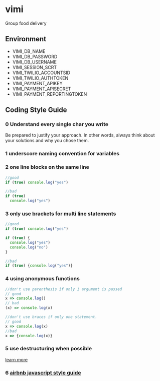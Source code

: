 # vimi
Group food delivery

## Environment

* VIMI_DB_NAME
* VIMI_DB_PASSWORD
* VIMI_DB_USERNAME
* VIMI_SESSION_SCRT
* VIMI_TWILIO_ACCOUNTSID
* VIMI_TWILIO_AUTHTOKEN
* VIMI_PAYMENT_APIKEY
* VIMI_PAYMENT_APISECRET
* VIMI_PAYMENT_REPORTINGTOKEN


## Coding Style Guide

### 0 Understand every single char you write
Be prepared to justify your approach.
In other words, always think about your solutions and why you chose them.
### 1 underscore naming convention for variables
### 2 one line blocks on the same line
```javascript
//good
if (true) console.log("yes")

//bad
if (true)
  console.log("yes")
```
### 3 only use brackets for multi line statements
```javascript
//good
if (true) console.log("yes")

if (true) {
  console.log("yes")
  console.log("no")
}

//bad
if (true) {console.log("yes")}
```
### 4 using anonymous functions
```javascript
//don't use parenthesis if only 1 argument is passed
// good
x => console.log()
// bad
(x) => console.log(x)

//don't use braces if only one statement.
// good
x => console.log(x)
//bad
x => {console.log(x)}
```
### 5 use destructuring when possible
[learn more](https://developer.mozilla.org/en-US/docs/Web/JavaScript/Reference/Operators/Destructuring_assignment)
### 6 [airbnb javascript style guide](https://github.com/airbnb/javascript)
